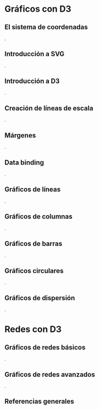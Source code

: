 # Gráficos con D3

## El sistema de coordenadas

.

## Introducción a SVG

.

## Introducción a D3

.

## Creación de líneas de escala

.

## Márgenes

.

## Data binding

.

## Gráficos de líneas

.

## Gráficos de columnas

.

## Gráficos de barras

.

## Gráficos circulares

.

## Gráficos de dispersión

.

# Redes con D3

## Gráficos de redes básicos

.

## Gráficos de redes avanzados

.

## Referencias generales

[]()  
[]()